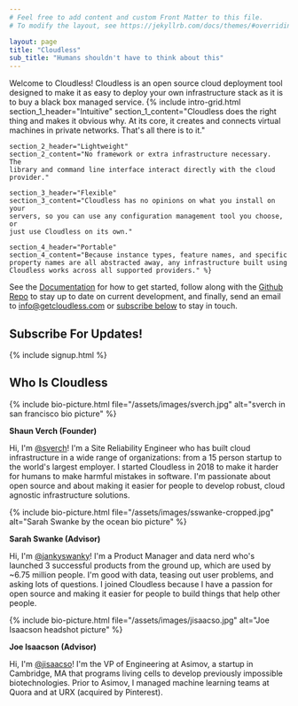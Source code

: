 ```yaml
---
# Feel free to add content and custom Front Matter to this file.
# To modify the layout, see https://jekyllrb.com/docs/themes/#overriding-theme-defaults

layout: page
title: "Cloudless"
sub_title: "Humans shouldn't have to think about this"
---
```

Welcome to Cloudless!  Cloudless is an open source cloud deployment tool
designed to make it as easy to deploy your own infrastructure stack as it is to
buy a black box managed service.
{% include intro-grid.html
    section_1_header="Intuitive"
    section_1_content="Cloudless does the right thing and makes it obvious why.
    At its core, it creates and connects virtual machines in private networks.
    That's all there is to it."

    section_2_header="Lightweight"
    section_2_content="No framework or extra infrastructure necessary.  The
    library and command line interface interact directly with the cloud
    provider."

    section_3_header="Flexible"
    section_3_content="Cloudless has no opinions on what you install on your
    servers, so you can use any configuration management tool you choose, or
    just use Cloudless on its own."

    section_4_header="Portable"
    section_4_content="Because instance types, feature names, and specific
    property names are all abstracted away, any infrastructure built using
    Cloudless works across all supported providers." %}

See the [Documentation](https://docs.getcloudless.com/) for how to get started,
follow along with the [Github Repo](https://github.com/getcloudless/cloudless)
to stay up to date on current development, and finally, send an email to
[info@getcloudless.com](info@getcloudless.com) or [subscribe
below](/#subscribe-for-updates) to stay in touch.

## Subscribe For Updates!
{% include signup.html %}

## Who Is Cloudless

{% include bio-picture.html file="/assets/images/sverch.jpg" alt="sverch in san francisco bio picture" %}

**Shaun Verch (Founder)**

Hi, I'm [@sverch](https://github.com/sverch)!  I'm a Site Reliability Engineer
who has built cloud infrastructure in a wide range of organizations: from a 15
person startup to the world's largest employer.  I started Cloudless in 2018 to
make it harder for humans to make harmful mistakes in software.  I'm passionate
about open source and about making it easier for people to develop robust, cloud
agnostic infrastructure solutions.

{% include bio-picture.html
   file="/assets/images/sswanke-cropped.jpg"
   alt="Sarah Swanke by the ocean bio picture" %}

**Sarah Swanke (Advisor)**

Hi, I'm [@jankyswanky](https://github.com/jankyswanky)!  I'm a Product Manager
and data nerd who's launched 3 successful products from the ground up, which are
used by ~6.75 million people. I'm good with data, teasing out user problems, and
asking lots of questions. I joined Cloudless because I have a passion for open
source and making it easier for people to build things that help other people.

{% include bio-picture.html
   file="/assets/images/jisaacso.jpg"
   alt="Joe Isaacson headshot picture" %}

**Joe Isaacson (Advisor)**

Hi, I'm [@jisaacso](https://github.com/jisaacso)!  I'm the VP of Engineering at
Asimov, a startup in Cambridge, MA that programs living cells to develop
previously impossible biotechnologies.  Prior to Asimov, I managed machine
learning teams at Quora and at URX (acquired by Pinterest).
